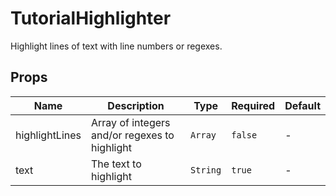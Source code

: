 # TutorialHighlighter

Highlight lines of text with line numbers or regexes.

## Props

<!-- @vuese:TutorialHighlighter:props:start -->
|Name|Description|Type|Required|Default|
|---|---|---|---|---|
|highlightLines|Array of integers and/or regexes to highlight|`Array`|`false`|-|
|text|The text to highlight|`String`|`true`|-|

<!-- @vuese:TutorialHighlighter:props:end -->


